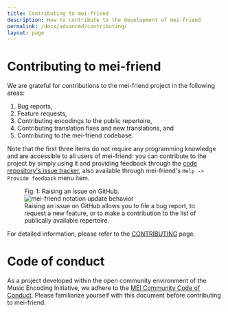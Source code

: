 ```yaml
---
title: Contributing to mei-friend
description: How to contribute to the development of mei-friend
permalink: /docs/advanced/contributing/
layout: page
---
```

# Contributing to mei-friend    

We are grateful for contributions to the mei-friend project in the following areas: 

1) Bug reports, 
2) Feature requests, 
3) Contributing encodings to the public repertoire, 
4) Contributing translation fixes and new translations, and 
5) Contributing to the mei-friend codebase.

Note that the first three items do not require any programming knowledge and are accessible to all users of mei-friend: you can contribute to the project by simply using it and providing feedback through the [code repository's issue tracker](https://github.com/mei-friend/mei-friend/issues/new/choose), also available through mei-friend's `Help -> Provide feedback` menu item.
  
<figure class="figure halfwidth">
    <div class="figure-title">Fig.&thinsp;1: Raising an issue on GitHub.</div>
    <img class="figure-img" src="{{ site.baseurl }}/assets/img/github/GitHub-raising-an-issue.png" 
        alt="mei-friend notation update behavior" />
    <figcaption class="figure-caption">Raising an issue on GitHub allows you to file a bug report, to request a new feature, or to make a contribution to the list of publically available repertoire.</figcaption>
</figure>

For detailed information, please refer to the [CONTRIBUTING](https://github.com/mei-friend/mei-friend/blob/develop/CONTRIBUTING.md) page. 

# Code of conduct

As a project developed within the open community environment of the Music Encoding Initiative, we adhere to the [MEI Community Code of Conduct](https://music-encoding.org/community/code-of-conduct.html). Please familiarize yourself with this document before contributing to mei-friend.
